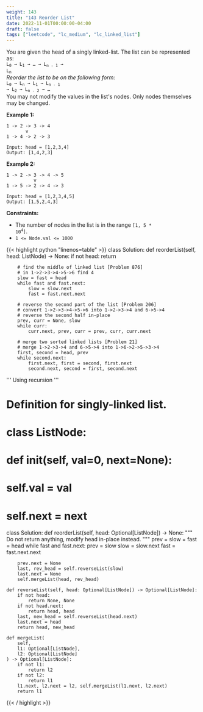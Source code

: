```yaml
---
weight: 143
title: "143 Reorder List"
date: 2022-11-01T00:00:00-04:00
draft: false
tags: ["leetcode", "lc_medium", "lc_linked_list"]
---
```


You are given the head of a singly linked-list. The list can be represented as:  
<code>L<sub>0</sub> → L<sub>1</sub> → … → L<sub>n - 1</sub> → L<sub>n</sub></code>  
_Reorder the list to be on the following form:_  
<code>L<sub>0</sub> → L<sub>n</sub> → L<sub>1</sub> → L<sub>n - 1</sub> → L<sub>2</sub> → L<sub>n - 2</sub> → …</code>  
You may not modify the values in the list's nodes. Only nodes themselves may be changed.

**Example 1:**
```
1 -> 2 -> 3 -> 4
       v
1 -> 4 -> 2 -> 3

Input: head = [1,2,3,4]
Output: [1,4,2,3]
```
**Example 2:**
```
1 -> 2 -> 3 -> 4 -> 5
          v
1 -> 5 -> 2 -> 4 -> 3

Input: head = [1,2,3,4,5]
Output: [1,5,2,4,3]
```

**Constraints:**
- The number of nodes in the list is in the range <code>[1, 5 * 10<sup>4</sup>]</code>.
- `1 <= Node.val <= 1000`

<div class="tabs"></div>
<div class="tab-content">
<div id="python" class="lang">
{{< highlight python "linenos=table" >}}
class Solution:
    def reorderList(self, head: ListNode) -> None:
        if not head:
            return 
        
        # find the middle of linked list [Problem 876]
        # in 1->2->3->4->5->6 find 4 
        slow = fast = head
        while fast and fast.next:
            slow = slow.next
            fast = fast.next.next 
            
        # reverse the second part of the list [Problem 206]
        # convert 1->2->3->4->5->6 into 1->2->3->4 and 6->5->4
        # reverse the second half in-place
        prev, curr = None, slow
        while curr:
            curr.next, prev, curr = prev, curr, curr.next       

        # merge two sorted linked lists [Problem 21]
        # merge 1->2->3->4 and 6->5->4 into 1->6->2->5->3->4
        first, second = head, prev
        while second.next:
            first.next, first = second, first.next
            second.next, second = first, second.next


'''
Using recursion
'''
# Definition for singly-linked list.
# class ListNode:
#     def __init__(self, val=0, next=None):
#         self.val = val
#         self.next = next
class Solution:
    def reorderList(self, head: Optional[ListNode]) -> None:
        """
        Do not return anything, modify head in-place instead.
        """
        prev = slow = fast = head
        while fast and fast.next:
            prev = slow
            slow = slow.next
            fast = fast.next.next

        prev.next = None
        last, rev_head = self.reverseList(slow)
        last.next = None
        self.mergeList(head, rev_head)

    def reverseList(self, head: Optional[ListNode]) -> Optional[ListNode]:
        if not head:
            return None, None
        if not head.next:
            return head, head
        last, new_head = self.reverseList(head.next)
        last.next = head
        return head, new_head
    
    def mergeList(
        self,
        l1: Optional[ListNode],
        l2: Optional[ListNode]
    ) -> Optional[ListNode]:
        if not l1:
            return l2
        if not l2:
            return l1
        l1.next, l2.next = l2, self.mergeList(l1.next, l2.next)
        return l1
{{< / highlight >}}
</div>
</div>
